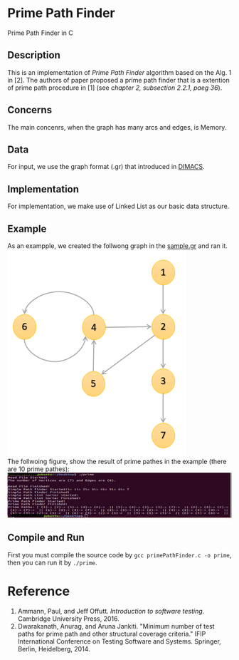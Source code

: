 # Prime Path Finder
Prime Path Finder in C

## Description
This is an implementation of _Prime Path Finder_ algorithm based on the Alg. 1 in [2]. The authors of paper proposed a prime path finder that is a extention of prime path procedure in [1] (see _chapter 2, subsection 2.2.1, paeg 36_).  

## Concerns
The main concenrs, when the graph has many arcs and edges, is Memory.

## Data
For input, we use the graph format (.gr) that introduced in [DIMACS](http://users.diag.uniroma1.it/challenge9/format.shtml#graph).

## Implementation
For implementation, we make use of Linked List as our basic data structure.

## Example
As an exampple, we created the follwong graph in the [sample.gr](https://github.com/rahmanidashti/primepathfinder/blob/master/dataset/sample.gr) and ran it.  
![graph](https://raw.githubusercontent.com/rahmanidashti/primepathfinder/master/dataset/Sample.png)  
The follwoing figure, show the result of prime pathes in the example (there are 10 prime pathes):  
![result](https://raw.githubusercontent.com/rahmanidashti/primepathfinder/master/dataset/sample_result.png)
## Compile and Run
First you must compile the source code by `gcc primePathFinder.c -o prime`, then you can run it by `./prime`.

# Reference
1. Ammann, Paul, and Jeff Offutt. _Introduction to software testing_. Cambridge University Press, 2016.
2. Dwarakanath, Anurag, and Aruna Jankiti. "Minimum number of test paths for prime path and other structural coverage criteria." IFIP International Conference on Testing Software and Systems. Springer, Berlin, Heidelberg, 2014.
